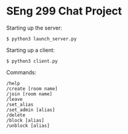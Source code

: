 # SEng 299 Chat Project

Starting up the server:

    $ python3 launch_server.py

Starting up a client:

    $ python3 client.py

Commands:
    
    /help
    /create [room name]
    /join [room name]
    /leave 
    /set_alias
    /set_admin [alias]
    /delete
    /block [alias]
    /unblock [alias]
